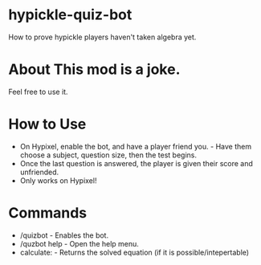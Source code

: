 # hypickle-quiz-bot 
How to prove hypickle players haven't taken algebra yet. 

# About This mod is a joke. 
Feel free to use it. 

# How to Use 
- On Hypixel, enable the bot, and have a player friend you. - Have them choose a subject, question size, then the test begins. 
- Once the last question is answered, the player is given their score and unfriended. 
- Only works on Hypixel! 
 
# Commands 
- /quizbot - Enables the bot. 
- /quzbot help - Open the help menu.
- calculate: <equation> - Returns the solved equation (if it is possible/intepertable) 
